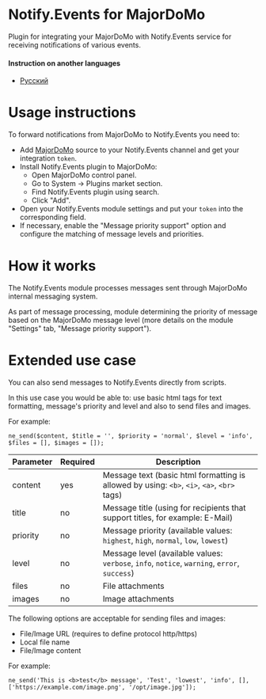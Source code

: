 # Notify.Events for MajorDoMo

Plugin for integrating your MajorDoMo with Notify.Events service for receiving notifications of various events.

#### Instruction on another languages

- [Русский](/README_RU.md)

# Usage instructions

To forward notifications from MajorDoMo to Notify.Events you need to:

- Add [MajorDoMo](https://notify.events/source/68) source to your Notify.Events channel and get your integration `token`.
- Install Notify.Events plugin to MajorDoMo:
  - Open MajorDoMo control panel.
  - Go to System -> Plugins market section.
  - Find Notify.Events plugin using search.
  - Click "Add".
- Open your Notify.Events module settings and put your `token` into the corresponding field.
- If necessary, enable the "Message priority support" option and configure the matching of message levels and priorities.

# How it works

The Notify.Events module processes messages sent through MajorDoMo internal messaging system.

As part of message processing, module determining the priority of message based on the MajorDoMo message level (more details on the module "Settings" tab, "Message priority support").

# Extended use case

You can also send messages to Notify.Events directly from scripts.

In this use case you would be able to: use basic html tags for text formatting, message's priority and level and also to send files and images.

For example:

```
ne_send($content, $title = '', $priority = 'normal', $level = 'info', $files = [], $images = []);
```

| Parameter | Required | Description |
|-----------|----------|-------------|
| content   | yes      | Message text (basic html formatting is allowed by using: `<b>`, `<i>`, `<a>`, `<br>` tags) |
| title     | no       | Message title (using for recipients that support titles, for example: E-Mail) |
| priority  | no       | Message priority (available values: `highest`, `high`, `normal`, `low`, `lowest`) |
| level     | no       | Message level (available values: `verbose`, `info`, `notice`, `warning`, `error`, `success`) |
| files     | no       | File attachments |
| images    | no       | Image attachments |

The following options are acceptable for sending files and images:
- File/Image URL (requires to define protocol http/https)
- Local file name
- File/Image content

For example:

```
ne_send('This is <b>test</b> message', 'Test', 'lowest', 'info', [], ['https://example.com/image.png', '/opt/image.jpg']);
```
